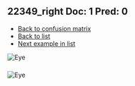 ## 22349_right Doc: 1 Pred: 0
- [Back to confusion matrix](https://github.com/juliandewit/kaggle_retinopathy/blob/master/matrix.md)
- [Back to list](https://github.com/juliandewit/kaggle_retinopathy/blob/master/lists/10/list.md)
- [Next example in list](https://github.com/juliandewit/kaggle_retinopathy/blob/master/lists/10/22/22397_left.md)

![Eye](https://retinopaty.blob.core.windows.net/size1024/22349_right_1.jpeg)

### 

![Eye]()
